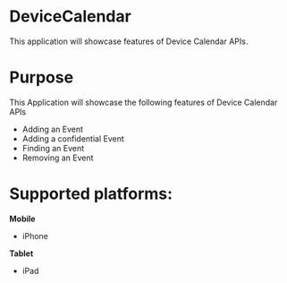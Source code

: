 DeviceCalendar
====================

This application will showcase features of Device Calendar APIs.


# Purpose
This Application will showcase the following features of Device Calendar APIs

* Adding an Event
* Adding a confidential Event
* Finding an Event
* Removing an Event

# Supported platforms:

**Mobile**
 * iPhone

**Tablet** 
 * iPad
